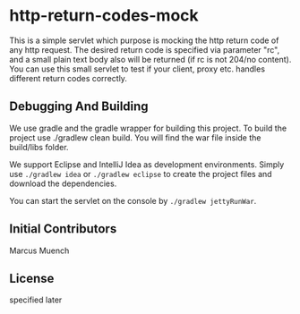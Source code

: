 # http-return-codes-mock

This is a simple servlet which purpose is mocking the http return code of any http request. The desired return code
is specified via parameter "rc", and a small plain text body also will be returned (if rc is not 204/no content). You can use this
small servlet to test if your client, proxy etc. handles different return codes correctly.

## Debugging And Building
We use gradle and the gradle wrapper for building this project. To build the project use ./gradlew clean build. You will find the
war file inside the build/libs folder.

We support Eclipse and IntelliJ Idea as development environments. Simply use `./gradlew idea` or `./gradlew eclipse` to create the
project files and download the dependencies.

You can start the servlet on the console by `./gradlew jettyRunWar`.

## Initial Contributors

Marcus Muench

## License
specified later